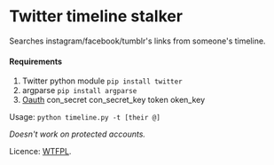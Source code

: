 # Twitter timeline stalker

Searches instagram/facebook/tumblr's links from someone's timeline.

#### Requirements
  1. Twitter python module
    ```
    pip install twitter
    ```
  2. argparse
    ```
    pip install argparse
    ```
  3. [Oauth](https://dev.twitter.com/oauth/overview)
    con_secret
    con_secret_key
    token
    oken_key

Usage: ```python timeline.py -t [their @]```


*Doesn't work on protected accounts.*


Licence: [WTFPL](http://www.wtfpl.net/).
